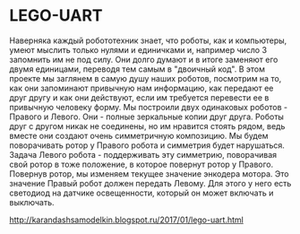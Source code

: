# LEGO-UART

Наверняка каждый робототехник знает, что роботы, как и компьютеры, умеют мыслить только нулями и единичками и, например число 3 запомнить им не под силу. Они долго думают и в итоге заменяют его двумя единицами, переводя тем самым в "двоичный код". В этом проекте мы заглянем в самую душу наших роботов, посмотрим на то, как они запоминают привычную нам информацию, как передают ее друг другу и как они действуют, если им требуется перевести ее в привычную человеку форму.
Мы построили двух одинаковых роботов - Правого и Левого. Они - полные зеркальные копии друг друга. Роботы друг с другом никак не соединены, но им нравится стоять рядом, ведь вместе они создают очень симметричную композицию. Мы будем поворачивать ротор у Правого робота и симметрия будет нарушаться. Задача Левого робота - поддерживать эту симметрию, поворачивая свой ротор в тоже положение, в которое повернут ротор у Правого. Повернув ротор, мы изменяем текущее значение энкодера мотора. Это значение Правый робот должен передать Левому. Для этого у него есть светодиод на датчике освещенности, который он может включать и выключать.

http://karandashsamodelkin.blogspot.ru/2017/01/lego-uart.html
